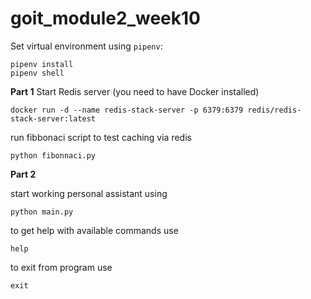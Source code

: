 # goit_module2_week10


Set virtual environment using `pipenv`:
```
pipenv install
pipenv shell
```

**Part 1**
Start Redis server (you need to have Docker installed)
```
docker run -d --name redis-stack-server -p 6379:6379 redis/redis-stack-server:latest
```
run fibbonaci script to test caching via redis
```
python fibonnaci.py
```



**Part 2**

start working personal assistant using
```
python main.py
```
to get help with available commands use
```
help 
```
to exit from program use
```
exit
```



